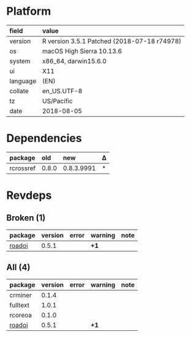 # Platform

|field    |value                                       |
|:--------|:-------------------------------------------|
|version  |R version 3.5.1 Patched (2018-07-18 r74978) |
|os       |macOS High Sierra 10.13.6                   |
|system   |x86_64, darwin15.6.0                        |
|ui       |X11                                         |
|language |(EN)                                        |
|collate  |en_US.UTF-8                                 |
|tz       |US/Pacific                                  |
|date     |2018-08-05                                  |

# Dependencies

|package   |old   |new        |Δ  |
|:---------|:-----|:----------|:--|
|rcrossref |0.8.0 |0.8.3.9991 |*  |

# Revdeps

## Broken (1)

|package                      |version |error |warning |note |
|:----------------------------|:-------|:-----|:-------|:----|
|[roadoi](problems.md#roadoi) |0.5.1   |      |__+1__  |     |

## All (4)

|package                      |version |error |warning |note |
|:----------------------------|:-------|:-----|:-------|:----|
|crminer                      |0.1.4   |      |        |     |
|fulltext                     |1.0.1   |      |        |     |
|rcoreoa                      |0.1.0   |      |        |     |
|[roadoi](problems.md#roadoi) |0.5.1   |      |__+1__  |     |

